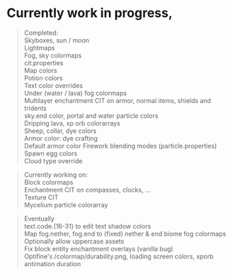 # Currently work in progress,  

>Completed:  
Skyboxes, sun / moon  
Lightmaps  
Fog, sky colormaps  
cit.properties  
Map colors  
Potion colors  
Text color overrides  
Under (water / lava) fog colormaps  
Multilayer enchantment CIT on armor, normal items, shields and tridents  
sky.end color, portal and water particle colors  
Dripping lava, xp orb colorarrays  
Sheep, collar, dye colors  
Armor color: dye crafting  
Default armor color
Firework blending modes (particle.properties)  
Spawn egg colors  
Cloud type override

>Currently working on:  
Block colormaps  
Enchantment CIT on compasses, clocks, ...  
Texture CIT  
Mycelium particle colorarray  

>Eventually  
text.code.(16-31) to edit text shadow colors  
Map fog.nether, fog.end to (fixed) nether & end biome fog colormaps  
Optionally allow uppercase assets  
Fix block entity enchantment overlays (vanilla bug)  
Optifine's /colormap/durability.png, loading screen colors, xporb antimation duration